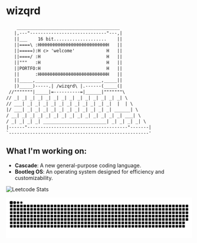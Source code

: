 # wizqrd

        _______________________________________
       |,---"-----------------------------"---,|
       ||___    16 bit....................    ||
       ||====\ :HHHHHHHHHHHHHHHHHHHHHHHHHHH   ||
       ||=====):H c> 'welcome'            H   ||
       ||====/ :H                         H   ||
       ||"""   :H                         H   ||
       ||PORTFO:H                         H   ||
       ||      :HHHHHHHHHHHHHHHHHHHHHHHHHHH   ||
       ||_____,_________________________,_____||
       |)_____)-----.| /wizqrd\ |.------(_____(|
     //"""""""|_____|=----------=|______|"""""""\
    // _| _| _| _| _| _| _| _| _| _| _| _| _| _| \
    // ___| _| _| _| _| _| _| _| _| _| _| _|  |  | \
    |/ ___| _| _| _| _| _| _| _| _| _| _| _| ______| \
    / __| _| _| _| _| _| _| _| _| _| _| _| _| _| ___| \
    / _| _| _| _| ________________________| _| _| _| _| \
    |------"--------------------------------------"-------|
    `-----------------------------------------------------'

## What I'm working on:
- **Cascade**: A new general-purpose coding language.
- **Bootleg OS**: An operating system designed for efficiency and customizability.


![Leetcode Stats](https://leetcard.wizqrd.cool/JacobLinCool?theme=dark)

<img alt="snake eating my contributions" src="https://raw.githubusercontent.com/splonkz/splonkz/output/github-contribution-grid-snake.svg" />



